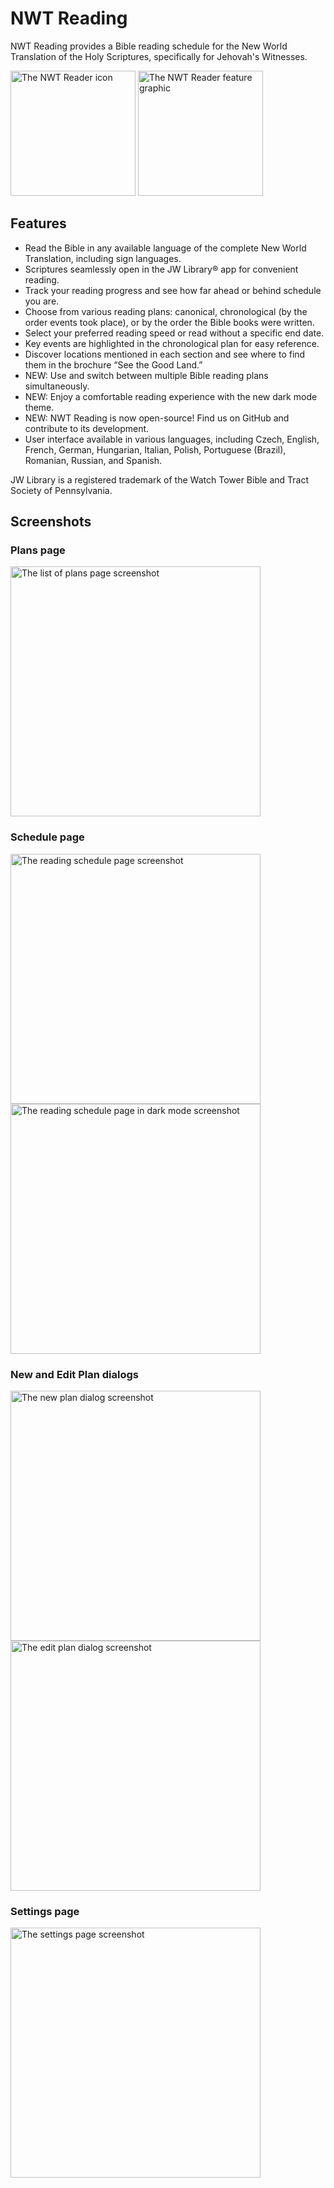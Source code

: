 # NWT Reading

NWT Reading provides a Bible reading schedule for the New World Translation of the Holy Scriptures, specifically for Jehovah's Witnesses.

<img src="assets/launcher/icon.png" alt="The NWT Reader icon" height="200"> <img src="assets/store_presence/feature_graphic.png" alt="The NWT Reader feature graphic" height="200">

## Features

- Read the Bible in any available language of the complete New World Translation, including sign languages.
- Scriptures seamlessly open in the JW Library® app for convenient reading.
- Track your reading progress and see how far ahead or behind schedule you are.
- Choose from various reading plans: canonical, chronological (by the order events took place), or by the order the Bible books were written.
- Select your preferred reading speed or read without a specific end date.
- Key events are highlighted in the chronological plan for easy reference.
- Discover locations mentioned in each section and see where to find them in the brochure “See the Good Land.”
- NEW: Use and switch between multiple Bible reading plans simultaneously.
- NEW: Enjoy a comfortable reading experience with the new dark mode theme.
- NEW: NWT Reading is now open-source! Find us on GitHub and contribute to its development.
- User interface available in various languages, including Czech, English, French, German, Hungarian, Italian, Polish, Portuguese (Brazil), Romanian, Russian, and Spanish.

JW Library is a registered trademark of the Watch Tower Bible and Tract Society of Pennsylvania.

## Screenshots

### Plans page

<img src="assets/store_presence/screenshots/ios-1-plans-overlay.png" alt="The list of plans page screenshot" width="400">

### Schedule page

<img src="assets/store_presence/screenshots/ios-2-schedule-overlay.png" alt="The reading schedule page screenshot" width="400"> <img src="assets/store_presence/screenshots/ios-3-schedule-dark-overlay.png" alt="The reading schedule page in dark mode screenshot" width="400">

### New and Edit Plan dialogs

<img src="assets/store_presence/screenshots/ios-4-new-overlay.png" alt="The new plan dialog screenshot" width="400"> <img src="assets/store_presence/screenshots/ios-5-edit-overlay.png" alt="The edit plan dialog screenshot" width="400">

### Settings page

<img src="assets/store_presence/screenshots/ios-6-settings-overlay.png" alt="The settings page screenshot" width="400">
